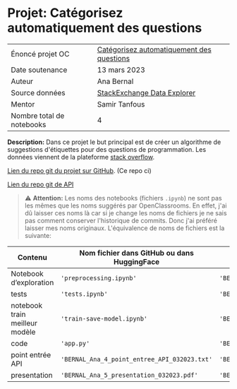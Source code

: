# Projet: Catégorisez automatiquement des questions

|   |   |
|---|---|
| Énoncé projet OC  |    [Catégorisez automatiquement des questions](#https://openclassrooms.com/fr/paths/148/projects/111/assignment)         |
| Date soutenance  |   13 mars 2023  |
| Auteur  | Ana Bernal                                                    |
| Source données | [StackExchange Data Explorer](https://data.stackexchange.com/stackoverflow/query/new) |
| Mentor | Samir Tanfous | 
| Nombre total de notebooks  | 4                                                   |

**Description:** Dans ce projet le but principal est de créer un algorithme de suggestions d'étiquettes pour des questions de programmation. Les données viennent de la plateforme [stack overflow](https://stackoverflow.com/).

[Lien du repo git du projet sur GitHub](https://github.com/ana-bernal/P5-projet_overflow). (Ce repo ci)

[Lien du repo git de API](https://huggingface.co/spaces/ana-bernal/StackOverflowTagSuggestion)

> ⚠️ **Attention:** Les noms des notebooks (fichiers `.ipynb`) ne sont pas les mêmes que les noms suggérés par OpenClassrooms. En effet, j'ai dû laisser ces noms là car si je change les noms de fichiers je ne sais pas comment conserver l'historique de commits. Donc j'ai préféré laisser mes noms originaux. L'équivalence de noms de fichiers est la suivante: 



| Contenu | Nom fichier dans GitHub ou dans HuggingFace | Nom fichier dans `.zip` | Livrable demandé | GitHub ou HuggingFace |
| ---|---|---|---|---|
| Notebook d’exploration | `'preprocessing.ipynb'` | `'BERNAL_Ana_1_notebook_exploration_032023.ipynb'` | oui | Github |
| tests | `'tests.ipynb'` | `'BERNAL_Ana_2_notebook_test_032023.ipynb'` | oui | Github |
| notebook train meilleur modèle | `'train-save-model.ipynb'` | `'BERNAL_Ana_2.5_notebook_train_032023.ipynb'` | **non** | Github |
| code | `'app.py'` | `'BERNAL_Ana_3_code_032023.py'` | oui | HuggingFace |
| point entrée API | `'BERNAL_Ana_4_point_entree_API_032023.txt'` | `'BERNAL_Ana_4_point_entree_API_032023.txt'` | oui | GitHub |
| presentation | `'BERNAL_Ana_5_presentation_032023.pdf'` | `'BERNAL_Ana_5_presentation_032023.pdf'` | oui | GitHub |